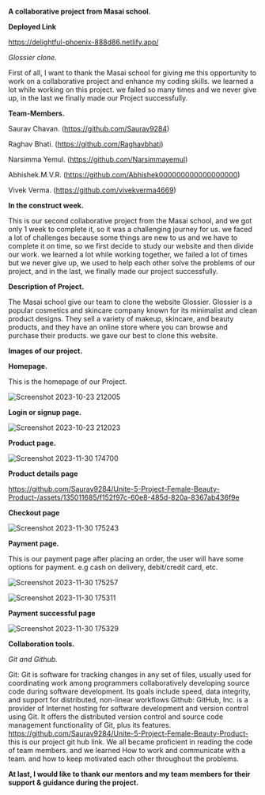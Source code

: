 **A collaborative project from Masai school.**

**Deployed Link**

https://delightful-phoenix-888d86.netlify.app/



*Glossier clone.*


First of all, I want to thank the Masai school for giving me this opportunity to work on a collaborative project and enhance my coding skills.
we learned a lot while working on this project. we failed so many times and we never give up, in the last we finally made our Project successfully.

**Team-Members.**

Saurav Chavan. (https://github.com/Saurav9284)

Raghav Bhati. (https://github.com/Raghavbhati)

Narsimma Yemul. (https://github.com/Narsimmayemul)

Abhishek.M.V.R. (https://github.com/Abhishek000000000000000000)

Vivek Verma. (https://github.com/vivekverma4669)

**In the construct week.**

This is our second collaborative project from the Masai school, and we got only 1 week to complete it, 
so it was a challenging journey for us. we faced a lot of challenges because some things are new to us and 
we have to complete it on time, so we first decide to study our website and then divide our work. we learned a lot while working together, 
we failed a lot of times but we never give up, we used to help each other solve the problems of our project, and in the last, we finally made our project successfully.

**Description of Project.**

The Masai school give our team to clone the website Glossier. 
Glossier is a popular cosmetics and skincare company known for its minimalist and clean product designs. They sell a variety of makeup, skincare, and beauty products, and they have an online store where you can browse and purchase their products.
we gave our best to clone this website.

**Images of our project.**

**Homepage.**

This is the homepage of our Project. 

![Screenshot 2023-10-23 212005](https://github.com/Saurav9284/Unite-5-Project-Female-Beauty-Product-/assets/135011685/4a942156-5d85-4679-8b42-0878efc9cac5)

**Login or signup page.**

![Screenshot 2023-10-23 212023](https://github.com/Saurav9284/Unite-5-Project-Female-Beauty-Product-/assets/135011685/2f140bc8-c7d4-42ce-bfeb-b4d29e7633a9)

**Product page.**

![Screenshot 2023-11-30 174700](https://github.com/Saurav9284/Unite-5-Project-Female-Beauty-Product-/assets/135011685/5cb97f99-1358-44b6-aa11-3b2ee0ca4300)

**Product details page**

https://github.com/Saurav9284/Unite-5-Project-Female-Beauty-Product-/assets/135011685/f152f97c-60e8-485d-820a-8367ab436f9e

**Checkout page**

![Screenshot 2023-11-30 175243](https://github.com/Saurav9284/Unite-5-Project-Female-Beauty-Product-/assets/135011685/e191bc1e-09a4-4c16-a7da-e4dcbc3e025b)

**Payment page.**

This is our payment page after placing an order, the user will have some options for payment. e.g cash on delivery, debit/credit card, etc.

![Screenshot 2023-11-30 175257](https://github.com/Saurav9284/Unite-5-Project-Female-Beauty-Product-/assets/135011685/33352672-4f5d-419b-a7f8-7171463e900d)

![Screenshot 2023-11-30 175311](https://github.com/Saurav9284/Unite-5-Project-Female-Beauty-Product-/assets/135011685/ad18e494-ec85-4b85-be79-8711f5ad0e31)

**Payment successful page**

![Screenshot 2023-11-30 175329](https://github.com/Saurav9284/Unite-5-Project-Female-Beauty-Product-/assets/135011685/f056120e-5144-4558-8b3e-1e787f646116)

**Collaboration tools.**

*Git and Github.*

Git: Git is software for tracking changes in any set of files, usually used for coordinating work among programmers collaboratively developing source code during software development. Its goals include speed, data integrity, and support for distributed, non-linear workflows
Github: GitHub, Inc. is a provider of Internet hosting for software development and version control using Git. It offers the distributed version control and source code management functionality of Git, plus its features.
https://github.com/Saurav9284/Unite-5-Project-Female-Beauty-Product- this is our project git hub link.
We all became proficient in reading the code of team members. and we learned How to work and communicate with a team. and how to keep motivated each other throughout the problems.


**At last, I would like to thank our mentors and my team members for their support & guidance during the project.**
